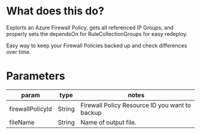 # What does this do?

Explorts an Azure Firewall Policy, gets all referenced IP Groups, and properly sets the dependsOn for RuleCollectionGroups for easy redeploy.  

Easy way to keep your Firewall Policies backed up and check differences over time. 

# Parameters
param | type | notes
------|------|------
firewallPolicyId | String | Firewall Policy Resource ID you want to backup
fileName | String | Name of output file.